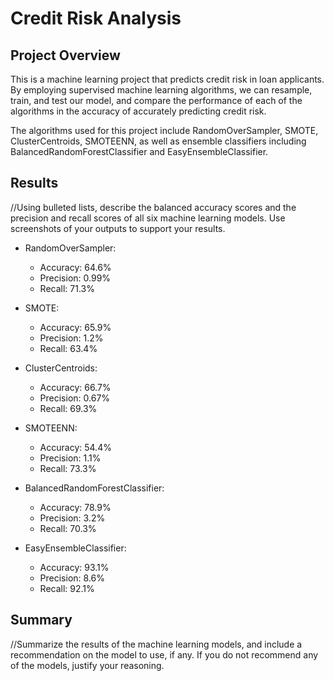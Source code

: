 # Credit Risk Analysis

## Project Overview
This is a machine learning project that predicts credit risk in loan applicants. By employing supervised machine learning algorithms, we can resample, train, and test our model, and compare the performance of each of the algorithms in the accuracy of accurately predicting credit risk. 

The algorithms used for this project include RandomOverSampler, SMOTE, ClusterCentroids, SMOTEENN, as well as ensemble classifiers including BalancedRandomForestClassifier and EasyEnsembleClassifier. 

## Results
//Using bulleted lists, describe the balanced accuracy scores and the precision and recall scores of all six machine learning models. Use screenshots of your outputs to support your results.

- RandomOverSampler:
    - Accuracy: 64.6%
    - Precision: 0.99%
    - Recall: 71.3%

- SMOTE:
    - Accuracy: 65.9%
    - Precision: 1.2%
    - Recall: 63.4%

- ClusterCentroids:
    - Accuracy: 66.7%
    - Precision: 0.67%
    - Recall: 69.3%

- SMOTEENN:
    - Accuracy: 54.4%
    - Precision: 1.1%
    - Recall:  73.3%

- BalancedRandomForestClassifier:
    - Accuracy: 78.9%
    - Precision: 3.2%
    - Recall: 70.3%

- EasyEnsembleClassifier:
    - Accuracy: 93.1%
    - Precision: 8.6%
    - Recall: 92.1%


## Summary
//Summarize the results of the machine learning models, and include a recommendation on the model to use, if any. If you do not recommend any of the models, justify your reasoning.